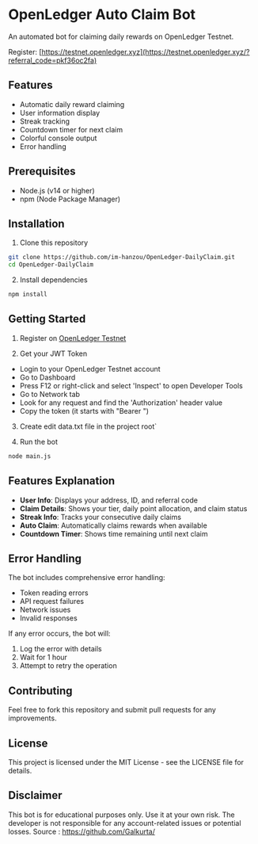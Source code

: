 # OpenLedger Auto Claim Bot

An automated bot for claiming daily rewards on OpenLedger Testnet.

Register: [https://testnet.openledger.xyz](https://testnet.openledger.xyz/?referral_code=pkf36oc2fa)
## Features

- Automatic daily reward claiming
- User information display
- Streak tracking
- Countdown timer for next claim
- Colorful console output
- Error handling

## Prerequisites

- Node.js (v14 or higher)
- npm (Node Package Manager)

## Installation

1. Clone this repository

```bash
git clone https://github.com/im-hanzou/OpenLedger-DailyClaim.git
cd OpenLedger-DailyClaim
```

2. Install dependencies

```bash
npm install
```

## Getting Started

1. Register on [OpenLedger Testnet](https://testnet.openledger.xyz/?referral_code=ikurpd77ae)

2. Get your JWT Token

- Login to your OpenLedger Testnet account
- Go to Dashboard
- Press F12 or right-click and select 'Inspect' to open Developer Tools
- Go to Network tab
- Look for any request and find the 'Authorization' header value
- Copy the token (it starts with "Bearer ")

3. Create edit data.txt file in the project root`

4. Run the bot

```bash
node main.js
```

## Features Explanation

- **User Info**: Displays your address, ID, and referral code
- **Claim Details**: Shows your tier, daily point allocation, and claim status
- **Streak Info**: Tracks your consecutive daily claims
- **Auto Claim**: Automatically claims rewards when available
- **Countdown Timer**: Shows time remaining until next claim


## Error Handling

The bot includes comprehensive error handling:

- Token reading errors
- API request failures
- Network issues
- Invalid responses

If any error occurs, the bot will:

1. Log the error with details
2. Wait for 1 hour
3. Attempt to retry the operation

## Contributing

Feel free to fork this repository and submit pull requests for any improvements.

## License

This project is licensed under the MIT License - see the LICENSE file for details.

## Disclaimer

This bot is for educational purposes only. Use it at your own risk. The developer is not responsible for any account-related issues or potential losses.
Source : https://github.com/Galkurta/
